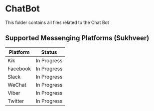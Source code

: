 # ChatBot

This folder contains all files related to the Chat Bot

## Supported Messenging Platforms (Sukhveer)

| Platform      | Status        |
| ------------- |:-------------:|
| Kik           | In Progress   |
| Facebook      | In Progress   |
| Slack         | In Progress   |
| WeChat        | In Progress   |
| Viber         | In Progress   |
| Twitter       | In Progress   |

